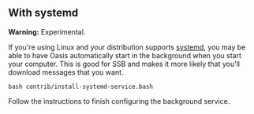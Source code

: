 ## With systemd

**Warning:** Experimental.

If you're using Linux and your distribution supports
[systemd](https://systemd.io/), you may be able to have Oasis automatically
start in the background when you start your computer. This is good for SSB and
makes it more likely that you'll download messages that you want.

```shell
bash contrib/install-systemd-service.bash
```

Follow the instructions to finish configuring the background service.
